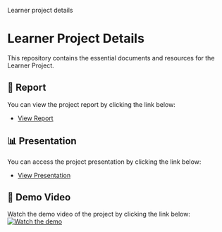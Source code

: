 Learner project details
# Learner Project Details

This repository contains the essential documents and resources for the Learner Project.

## 📄 Report
You can view the project report by clicking the link below:
- [View Report](https://drive.google.com/file/d/1lCB6Zov7HKeMxPqYXVmyigsdgvKLkvq3/view?usp=sharing)

## 📊 Presentation
You can access the project presentation by clicking the link below:
- [View Presentation](https://docs.google.com/presentation/d/18gGPJ028sA9a09mGMx9zPpprryZo-AV3/edit?usp=sharing&ouid=110465666816365269568&rtpof=true&sd=true)

## 🎥 Demo Video
Watch the demo video of the project by clicking the link below:
[![Watch the demo](https://img.youtube.com/vi/QE77nLEU0X4/maxresdefault.jpg)]('https://youtu.be/QE77nLEU0X4')
